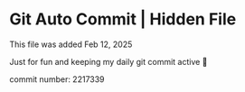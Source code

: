 # Git Auto Commit | Hidden File

This file was added Feb 12, 2025

Just for fun and keeping my daily git commit active 🤪

commit number: 2217339
